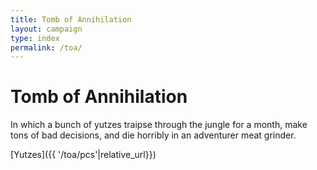 ```yaml
---
title: Tomb of Annihilation
layout: campaign
type: index
permalink: /toa/
---
```

# Tomb of Annihilation

In which a bunch of yutzes traipse through the jungle for a month, make tons of bad decisions, and die horribly in an adventurer meat grinder.

[Yutzes]({{ '/toa/pcs'|relative_url}})
